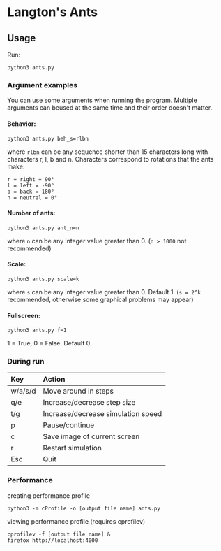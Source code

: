 # Langton's Ants

## Usage

Run:

    python3 ants.py

### Argument examples

You can use some arguments when running the program. Multiple arguments can beused at the same time and their order doesn't matter.

#### Behavior:

    python3 ants.py beh_s=rlbn

where `rlbn` can be any sequence shorter than 15 characters long with characters r, l, b and n. Characters correspond to rotations that the ants make:

    r = right = 90°
    l = left = -90°
    b = back = 180°
    n = neutral = 0°

#### Number of ants:

    python3 ants.py ant_n=n

where `n` can be any integer value greater than 0. (`n > 1000` not recommended)

#### Scale:

    python3 ants.py scale=k

where `s` can be any integer value greater than 0. Default 1. (`s = 2^k` recommended, otherwise some graphical problems may appear)

#### Fullscreen:

    python3 ants.py f=1

1 = True, 0 = False. Default 0.

### During run

|Key |Action|
|:---|:-----|
|w/a/s/d|Move around in steps|
|q/e|Increase/decrease step size|
|t/g|Increase/decrease simulation speed|
|p|Pause/continue|
|c|Save image of current screen|
|r|Restart simulation|
|Esc|Quit|



### Performance

creating performance profile

    python3 -m cProfile -o [output file name] ants.py

viewing performance profile (requires cprofilev)

    cprofilev -f [output file name] &
    firefox http://localhost:4000
